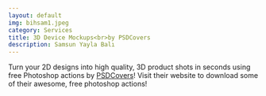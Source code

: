 ```yaml
---
layout: default
img: bihsam1.jpeg
category: Services
title: 3D Device Mockups<br>by PSDCovers
description: Samsun Yayla Balı
---
```

  Turn your 2D designs into high quality, 3D
  product shots in seconds using free Photoshop actions by [PSDCovers](http://www.psdcovers.com/)! Visit
  their website to download some of their awesome, free photoshop actions!
